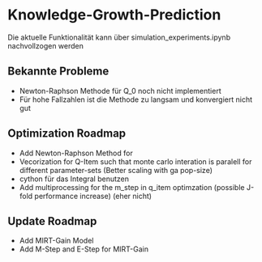 # Knowledge-Growth-Prediction

Die aktuelle Funktionalität kann über simulation_experiments.ipynb nachvollzogen werden

## Bekannte Probleme
- Newton-Raphson Methode für Q_0 noch nicht implementiert
- Für hohe Fallzahlen ist die Methode zu langsam und konvergiert nicht gut


## Optimization Roadmap
- Add Newton-Raphson Method for 
- Vecorization for Q-Item such that monte carlo interation is paralell for different parameter-sets (Better scaling with ga pop-size)
- cython für das Integral benutzen
- Add multiprocessing for the m_step in q_item optimzation (possible J-fold performance increase) (eher nicht)

## Update Roadmap

- Add MIRT-Gain Model
- Add M-Step and E-Step for MIRT-Gain

